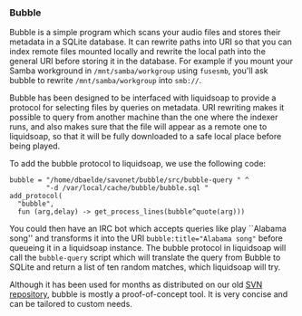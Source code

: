 ### Bubble
Bubble is a simple program which scans your audio files and stores their metadata in a SQLite database. It can rewrite paths into URI so that you can index remote files mounted locally and rewrite the local path into the general URI before storing it in the database. For example if you mount your Samba workground in `/mnt/samba/workgroup` using `fusesmb`, you'll ask bubble to rewrite `/mnt/samba/workgroup` into `smb://`.

Bubble has been designed to be interfaced with liquidsoap to provide a protocol for selecting files by queries on metadata. URI rewriting makes it possible to query from another machine than the one where the indexer runs, and also makes sure that the file will appear as a remote one to liquidsoap, so that it will be fully downloaded to a safe local place before being played.

To add the bubble protocol to liquidsoap, we use the following code:

```
bubble = "/home/dbaelde/savonet/bubble/src/bubble-query " ^
         "-d /var/local/cache/bubble/bubble.sql "
add_protocol(
  "bubble",
  fun (arg,delay) -> get_process_lines(bubble^quote(arg)))
```

You could then have an IRC bot which accepts queries like play ``Alabama song'' and transforms it into the URI `bubble:title="Alabama song"` before queueing it in a liquidsoap instance. The bubble protocol in liquidsoap will call the `bubble-query` script which will translate the query from Bubble to SQLite and return a list of ten random matches, which liquidsoap will try.

Although it has been used for months as distributed on our old [SVN 
repository](http://savonet.svn.sourceforge.net/viewvc/savonet/oldies/bubble/src/),
bubble is mostly a proof-of-concept tool. It is very concise and can be tailored to custom needs.


